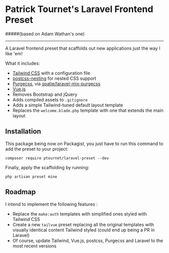 # Patrick Tournet's Laravel Frontend Preset
#####(based on Adam Wathan's one)

*****

A Laravel frontend preset that scaffolds out new applications just the way I like 'em!

What it includes:

- [Tailwind CSS](https://tailwindcss.com) with a configuration file
- [postcss-nesting](https://github.com/jonathantneal/postcss-nesting) for nested CSS support
- [Purgecss](https://www.purgecss.com/), via [spatie/laravel-mix-purgecss](https://github.com/spatie/laravel-mix-purgecss)
- [Vue.js](https://vuejs.org/)
- Removes Bootstrap and jQuery
- Adds compiled assets to `.gitignore`
- Adds a simple Tailwind-tuned default layout template
- Replaces the `welcome.blade.php` template with one that extends the main layout

## Installation

This package being now on Packagist, you just have to run this command to add the preset to your project:

```
composer require ptournet/laravel-preset --dev
```

Finally, apply the scaffolding by running:

```
php artisan preset mine
```

## Roadmap

I intend to implement the following features :

- Replace the `make:auth` templates with simplified ones styled with Tailwind CSS
- Create a new `tailvue` preset replacing all the original templates with visually identical content Tailwind styled (could end up being a PR in Laravel)
- Of course, update Tailwind, Vue.js, postcss, Purgecss and Laravel to the most recent versions